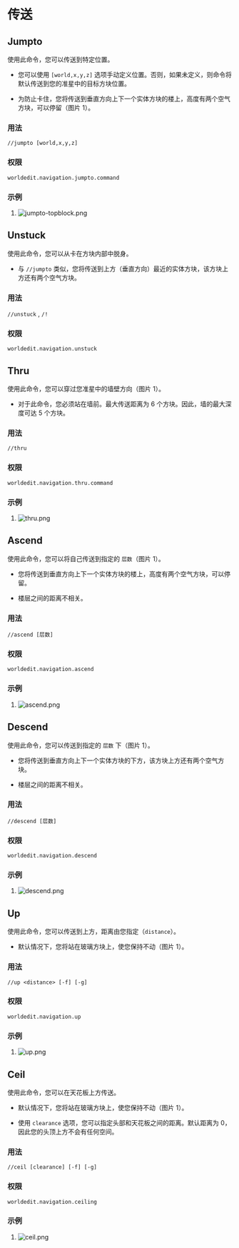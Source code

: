 # 传送

## Jumpto

使用此命令，您可以传送到特定位置。

- 您可以使用 `[world,x,y,z]` 选项手动定义位置。否则，如果未定义，则命令将默认传送到您的准星中的目标方块位置。
  
- 为防止卡住，您将传送到垂直方向上下一个实体方块的楼上，高度有两个空气方块，可以停留（图片 1）。

### 用法

`//jumpto [world,x,y,z]`

### 权限

`worldedit.navigation.jumpto.command`

### 示例

1.  ![jumpto-topblock.png](https://fastly.statically.io/gh/Lala-0x3f/picx-images-hosting@master/20231116/mbeJqzP.4o8ft64wsni0.jpg)

## Unstuck

使用此命令，您可以从卡在方块内部中脱身。

- 与 `//jumpto` 类似，您将传送到上方（垂直方向）最近的实体方块，该方块上方还有两个空气方块。

### 用法

`//unstuck` , `/!`

### 权限

`worldedit.navigation.unstuck`

## Thru

使用此命令，您可以穿过您准星中的墙壁方向（图片 1）。

- 对于此命令，您必须站在墙前。最大传送距离为 6 个方块。因此，墙的最大深度可达 5 个方块。

### 用法

`//thru`

### 权限

`worldedit.navigation.thru.command`

### 示例

1.  ![thru.png](https://fastly.statically.io/gh/Lala-0x3f/picx-images-hosting@master/20231116/SLtpfPv.7g0wca98yho0.jpg)

## Ascend

使用此命令，您可以将自己传送到指定的 `层数`（图片 1）。

- 您将传送到垂直方向上下一个实体方块的楼上，高度有两个空气方块，可以停留。

- 楼层之间的距离不相关。

### 用法

`//ascend [层数]`

### 权限

`worldedit.navigation.ascend`

### 示例

1.  ![ascend.png](https://fastly.statically.io/gh/Lala-0x3f/picx-images-hosting@master/20231116/J15EzHi.2jvf7qrczug0.jpg)

## Descend

使用此命令，您可以传送到指定的 `层数` 下（图片 1）。

- 您将传送到垂直方向上下一个实体方块的下方，该方块上方还有两个空气方块。

- 楼层之间的距离不相关。

### 用法

`//descend [层数]`

### 权限

`worldedit.navigation.descend`

### 示例

1.  ![descend.png](https://fastly.statically.io/gh/Lala-0x3f/picx-images-hosting@master/20231116/xB5AD3f.qmyh5e2pr00.jpg)

## Up

使用此命令，您可以传送到上方，距离由您指定（`distance`）。

- 默认情况下，您将站在玻璃方块上，使您保持不动（图片 1）。

### 用法

`//up <distance> [-f] [-g]`

### 权限

`worldedit.navigation.up`

### 示例

1.  ![up.png](https://fastly.statically.io/gh/Lala-0x3f/picx-images-hosting@master/20231116/9cbxPNP.778xdvrs8l00.jpg)

## Ceil

使用此命令，您可以在天花板上方传送。

- 默认情况下，您将站在玻璃方块上，使您保持不动（图片 1）。

- 使用 `clearance` 选项，您可以指定头部和天花板之间的距离。默认距离为 0，因此您的头顶上方不会有任何空间。

### 用法

`//ceil [clearance] [-f] [-g]`

### 权限

`worldedit.navigation.ceiling`

### 示例

1.  ![ceil.png](https://fastly.statically.io/gh/Lala-0x3f/picx-images-hosting@master/20231116/Mk82aBk.4zporaoze7c.jpg)
